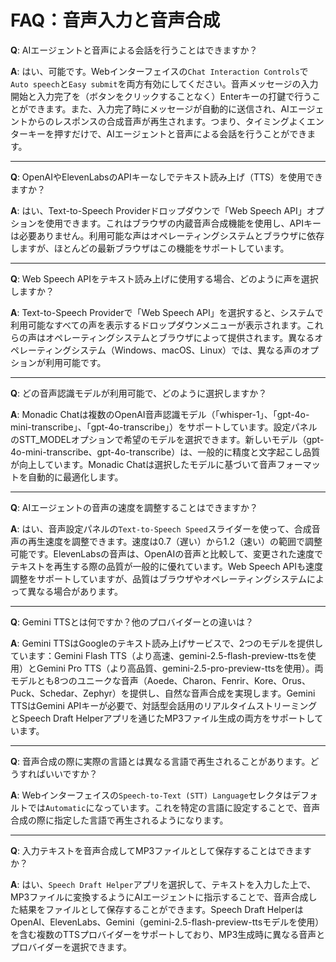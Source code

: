 # FAQ：音声入力と音声合成

**Q**: AIエージェントと音声による会話を行うことはできますか？

**A**: はい、可能です。Webインターフェイスの`Chat Interaction Controls`で`Auto speech`と`Easy submit`を両方有効にしてください。音声メッセージの入力開始と入力完了を（ボタンをクリックすることなく）Enterキーの打鍵で行うことができます。また、入力完了時にメッセージが自動的に送信され、AIエージェントからのレスポンスの合成音声が再生されます。つまり、タイミングよくエンターキーを押すだけで、AIエージェントと音声による会話を行うことができます。

---

**Q**: OpenAIやElevenLabsのAPIキーなしでテキスト読み上げ（TTS）を使用できますか？

**A**: はい、Text-to-Speech Providerドロップダウンで「Web Speech API」オプションを使用できます。これはブラウザの内蔵音声合成機能を使用し、APIキーは必要ありません。利用可能な声はオペレーティングシステムとブラウザに依存しますが、ほとんどの最新ブラウザはこの機能をサポートしています。

---

**Q**: Web Speech APIをテキスト読み上げに使用する場合、どのように声を選択しますか？

**A**: Text-to-Speech Providerで「Web Speech API」を選択すると、システムで利用可能なすべての声を表示するドロップダウンメニューが表示されます。これらの声はオペレーティングシステムとブラウザによって提供されます。異なるオペレーティングシステム（Windows、macOS、Linux）では、異なる声のオプションが利用可能です。

---

**Q**: どの音声認識モデルが利用可能で、どのように選択しますか？

**A**: Monadic Chatは複数のOpenAI音声認識モデル（「whisper-1」、「gpt-4o-mini-transcribe」、「gpt-4o-transcribe」）をサポートしています。設定パネルのSTT_MODELオプションで希望のモデルを選択できます。新しいモデル（gpt-4o-mini-transcribe、gpt-4o-transcribe）は、一般的に精度と文字起こし品質が向上しています。Monadic Chatは選択したモデルに基づいて音声フォーマットを自動的に最適化します。

---

**Q**: AIエージェントの音声の速度を調整することはできますか？

**A**: はい、音声設定パネルの`Text-to-Speech Speed`スライダーを使って、合成音声の再生速度を調整できます。速度は0.7（遅い）から1.2（速い）の範囲で調整可能です。ElevenLabsの音声は、OpenAIの音声と比較して、変更された速度でテキストを再生する際の品質が一般的に優れています。Web Speech APIも速度調整をサポートしていますが、品質はブラウザやオペレーティングシステムによって異なる場合があります。

---

**Q**: Gemini TTSとは何ですか？他のプロバイダーとの違いは？

**A**: Gemini TTSはGoogleのテキスト読み上げサービスで、2つのモデルを提供しています：Gemini Flash TTS（より高速、gemini-2.5-flash-preview-ttsを使用）とGemini Pro TTS（より高品質、gemini-2.5-pro-preview-ttsを使用）。両モデルとも8つのユニークな音声（Aoede、Charon、Fenrir、Kore、Orus、Puck、Schedar、Zephyr）を提供し、自然な音声合成を実現します。Gemini TTSはGemini APIキーが必要で、対話型会話用のリアルタイムストリーミングとSpeech Draft Helperアプリを通じたMP3ファイル生成の両方をサポートしています。

---

**Q**: 音声合成の際に実際の言語とは異なる言語で再生されることがあります。どうすればいいですか？

**A**: Webインターフェイスの`Speech-to-Text (STT) Language`セレクタはデフォルトでは`Automatic`になっています。これを特定の言語に設定することで、音声合成の際に指定した言語で再生されるようになります。

---

**Q**: 入力テキストを音声合成してMP3ファイルとして保存することはできますか？

**A**: はい、`Speech Draft Helper`アプリを選択して、テキストを入力した上で、MP3ファイルに変換するようにAIエージェントに指示することで、音声合成した結果をファイルとして保存することができます。Speech Draft HelperはOpenAI、ElevenLabs、Gemini（gemini-2.5-flash-preview-ttsモデルを使用）を含む複数のTTSプロバイダーをサポートしており、MP3生成時に異なる音声とプロバイダーを選択できます。

